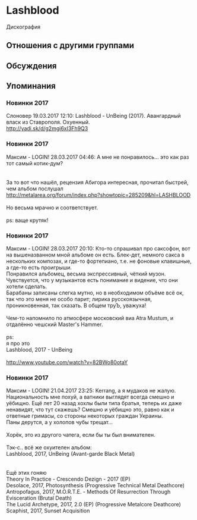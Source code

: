 # Lashblood

Дискография

## Отношения с другими группами


## Обсуждения


## Упоминания

### Новинки 2017

Слоновер 19.03.2017 12:10:
Lashblood - UnBeing (2017). Авангардный власк из Ставрополя. Охуенный.<BR><A HREF="http://yadi.sk/d/g2mgi6xI3Fh9Q3" TARGET="_blank">http://yadi.sk/d/g2mgi6xI3Fh9Q3</A>

### Новинки 2017

Максим - LOGIN! 28.03.2017 04:46:
А мне не понравилось... это как раз тот самый котик-дум?<BR><BR><BR>За то вот что нашёл, рецензия Абигора интересная, прочитал быстрей, чем альбом послушал<BR><A HREF="http://metalarea.org/forum/index.php?showtopic=285209&hl=LASHBLOOD" TARGET="_blank">http://metalarea.org/forum/index.php?showtopic=285209&hl=LASHBLOOD</A><BR><BR>Но весьма мрачно и соответствует.<BR><BR>ps: ваще крутяк!

### Новинки 2017

Максим - LOGIN! 28.03.2017 20:10:
Кто-то спрашивал про саксофон, вот на вышеназванном мной альбоме он есть. Блек-дет, немного сакса в нескольких композах, и где-то фортепиано, т.е. не фоновые клавишные, а где-то есть проигрыши. <BR>Понравился альбомец, весьма экспрессивный, чёткий музон. Чувствуется, что у музыкантов есть понимание и видение, что они хотели сделать.<BR>Барабаны записаны слегка мутно, но в необходимом объёме всё ок, так что это меня не особо парит; лирика русскоязычная, проникновенная, так сказать. В общем труЪ, уважуха!<BR><BR>Чем-то напомнило по атмосфере московский виа Atra Mustum, и отдалённо чешский Master's Hammer.<BR><BR>ps:<BR>я про это<BR>Lashblood, 2017 - UnBeing<BR><BR><A HREF="http://www.youtube.com/watch?v=82BWo80otaY" TARGET="_blank">http://www.youtube.com/watch?v=82BWo80otaY</A>

### Новинки 2017

Максим - LOGIN! 21.04.2017 23:25:
Kerrang, а я мудаков не жалую. Национальность мне похуй, а ватники выглядят всегда смешно и уёбищно. Ещё лет 20 назад хохлы были типа братья, теперь их даже ненавидят, что тут скажешь? Смешно и уёбищно это, равно как и ответные гримасы, со стороны некоторых граждан Украины.<BR>Паны дерутся, а у холопов чубы трещат...<BR><BR>Хорёк, это из другого чатега, если бы ты был внимателен.<BR><BR>Тэк-с.. всё же охуителен альбом:<BR>Lashblood, 2017, UnBeing (Avant-garde Black Metal)<BR><BR><BR>Ещё этих гоняю<BR>Theory In Practice - Crescendo Dezign - 2017 (EP)<BR>Desolace, 2017, Photosynthesis (Progressive Technical Metal Deathcore)<BR>Antropofagus, 2017, M.O.R.T.E. - Methods Of Resurrection Through Evisceration (Brutal Death)<BR>The Lucid Archetype, 2017, 2.0 (EP) (Progressive Metalcore Deathcore)<BR>Scaphist, 2017, Sunset Acquisition

